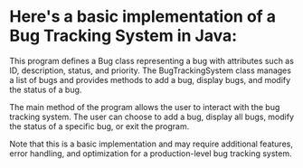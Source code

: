 # Here's a basic implementation of a Bug Tracking System in Java:

This program defines a Bug class representing a bug with attributes such as ID, description, status, and priority. The BugTrackingSystem class manages a list of bugs and provides methods to add a bug, display bugs, and modify the status of a bug.

The main method of the program allows the user to interact with the bug tracking system. The user can choose to add a bug, display all bugs, modify the status of a specific bug, or exit the program.

Note that this is a basic implementation and may require additional features, error handling, and optimization for a production-level bug tracking system.

